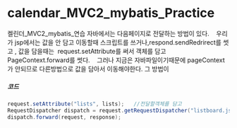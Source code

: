# calendar_MVC2_mybatis_Practice
켈린더_MVC2_mybatis_연습
자바에서는 다음페이지로 전달하는 방법이 있다.   
우리가 jsp에서는 값을 안 담고 이동할때 스크립트를 쓰거나,respond.sendRedrirect를 썻고 , 값을 담을때는  request.setAttribute를 써서 객체를 담고 PageContext.forward를 썻다.   
그러나 지금은 자바파일이기때문에 pageContext가 안되므로 다른방법으로 값을 담아서 이동해야한다. 
그 방법이         

##### 코드
```java
request.setAttribute("lists", lists);   //전달할객체를 담고
RequestDispatcher dispatch = request.getRequestDispatcher("listboard.jsp");  //getRequestDispatcher("url") 
dispatch.forward(request, response);

```
